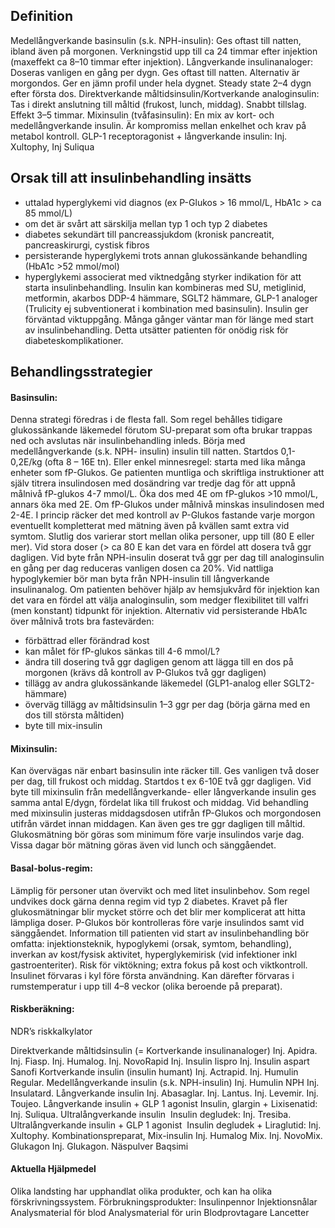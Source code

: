 ## Definition

Medellångverkande basinsulin (s.k. NPH-insulin): Ges oftast till natten, ibland även på morgonen. Verkningstid upp till ca 24 timmar efter injektion (maxeffekt ca 8–10 timmar efter injektion).
Långverkande insulinanaloger: Doseras vanligen en gång per dygn. Ges oftast till natten. Alternativ är morgondos. Ger en jämn profil under hela dygnet. Steady state 2–4 dygn efter första dos.
Direktverkande måltidsinsulin/Kortverkande analoginsulin: Tas i direkt anslutning till måltid (frukost, lunch, middag). Snabbt tillslag. Effekt 3–5 timmar.
Mixinsulin (tvåfasinsulin): En mix av kort- och medellångverkande insulin. Är kompromiss mellan enkelhet och krav på metabol kontroll.
GLP-1 receptoragonist + långverkande insulin: Inj. Xultophy, Inj Suliqua

## Orsak till att insulinbehandling insätts

- uttalad hyperglykemi vid diagnos (ex P-Glukos > 16 mmol/L, HbA1c > ca 85 mmol/L)
- om det är svårt att särskilja mellan typ 1 och typ 2 diabetes
- diabetes sekundärt till pancreassjukdom (kronisk pancreatit, pancreaskirurgi, cystisk fibros
- persisterande hyperglykemi trots annan glukossänkande behandling (HbA1c >52 mmol/mol)
- hyperglykemi associerat med viktnedgång styrker indikation för att starta insulinbehandling.
Insulin kan kombineras med SU, metiglinid, metformin, akarbos DDP-4 hämmare, SGLT2 hämmare, GLP-1 analoger (Trulicity ej subventionerat i kombination med basinsulin). Insulin ger förväntad viktuppgång.
Många gånger väntar man för länge med start av insulinbehandling. Detta utsätter patienten för onödig risk för diabeteskomplikationer.

## Behandlingsstrategier

#### Basinsulin:

Denna strategi föredras i de flesta fall. Som regel behålles tidigare glukossänkande läkemedel förutom SU-preparat som ofta brukar trappas ned och avslutas när insulinbehandling inleds.
Börja med medellångverkande (s.k. NPH- insulin) insulin till natten. Startdos 0,1-0,2E/kg (ofta 8 – 16E tn). Eller enkel minnesregel: starta med lika många enheter som fP-Glukos. Ge patienten muntliga och skriftliga instruktioner att själv titrera insulindosen med dosändring var tredje dag för att uppnå målnivå fP-glukos 4-7 mmol/L. Öka dos med 4E om fP-glukos >10 mmol/L, annars öka med 2E. Om fP-Glukos under målnivå minskas insulindosen med 2-4E.
I princip räcker det med kontroll av P-Glukos fastande varje morgon eventuellt kompletterat med mätning även på kvällen samt extra vid symtom.
Slutlig dos varierar stort mellan olika personer, upp till (80 E eller mer). Vid stora doser (> ca 80 E kan det vara en fördel att dosera två ggr dagligen. Vid byte från NPH-insulin doserat två ggr per dag till analoginsulin en gång per dag reduceras vanligen dosen ca 20%.
Vid nattliga hypoglykemier bör man byta från NPH-insulin till långverkande insulinanalog. Om patienten behöver hjälp av hemsjukvård för injektion kan det vara en fördel att välja analoginsulin, som medger flexibilitet till valfri (men konstant) tidpunkt för injektion.
Alternativ vid persisterande HbA1c över målnivå trots bra fastevärden:
- förbättrad eller förändrad kost
- kan målet för fP-glukos sänkas till 4-6 mmol/L?
- ändra till dosering två ggr dagligen genom att lägga till en dos på morgonen (krävs då kontroll av P-Glukos två ggr dagligen)
- tillägg av andra glukossänkande läkemedel (GLP1-analog eller SGLT2-hämmare)
- överväg tillägg av måltidsinsulin 1–3 ggr per dag (börja gärna med en dos till största måltiden)
- byte till mix-insulin

#### Mixinsulin:

Kan övervägas när enbart basinsulin inte räcker till. Ges vanligen två doser per dag, till frukost och middag. Startdos t ex 6-10E två ggr dagligen. Vid byte till mixinsulin från medellångverkande- eller långverkande insulin ges samma antal E/dygn, fördelat lika till frukost och middag. Vid behandling med mixinsulin justeras middagsdosen utifrån fP-Glukos och morgondosen utifrån värdet innan middagen. Kan även ges tre ggr dagligen till måltid. Glukosmätning bör göras som minimum före varje insulindos varje dag. Vissa dagar bör mätning göras även vid lunch och sänggåendet.

#### Basal-bolus-regim:

Lämplig för personer utan övervikt och med litet insulinbehov. Som regel undvikes dock gärna denna regim vid typ 2 diabetes. Kravet på fler glukosmätningar blir mycket större och det blir mer komplicerat att hitta lämpliga doser. P-Glukos bör kontrolleras före varje insulindos samt vid sänggåendet.
Information till patienten vid start av insulinbehandling bör omfatta: injektionsteknik, hypoglykemi (orsak, symtom, behandling), inverkan av kost/fysisk aktivitet, hyperglykemirisk (vid infektioner inkl gastroenteriter). Risk för viktökning; extra fokus på kost och viktkontroll.
Insulinet förvaras i kyl före första användning. Kan därefter förvaras i rumstemperatur i upp till 4–8 veckor (olika beroende på preparat).

#### Riskberäkning:

NDR’s riskkalkylator


Direktverkande måltidsinsulin (= Kortverkande insulinanaloger)
Inj. Apidra.
Inj. Fiasp.
Inj. Humalog.
Inj. NovoRapid
Inj. Insulin lispro
Inj. Insulin aspart Sanofi
Kortverkande insulin (insulin humant)
Inj. Actrapid.
Inj. Humulin Regular.
Medellångverkande insulin (s.k. NPH-insulin)
Inj. Humulin NPH
Inj. Insulatard.
Långverkande insulin
Inj. Abasaglar.
Inj. Lantus.
Inj. Levemir.
Inj. Toujeo.
Långverkande insulin + GLP 1 agonist
Insulin, glargin + Lixisenatid: Inj. Suliqua.
Ultralångverkande insulin 
Insulin degludek: Inj. Tresiba.
Ultralångverkande insulin + GLP 1 agonist 
Insulin degludek + Liraglutid: Inj. Xultophy.
Kombinationspreparat, Mix-insulin
Inj. Humalog Mix.
Inj. NovoMix.
Glukagon
Inj. Glukagon.
Näspulver Baqsimi

#### Aktuella Hjälpmedel

Olika landsting har upphandlat olika produkter, och kan ha olika förskrivningssystem.
Förbrukningsprodukter:
Insulinpennor
Injektionsnålar
Analysmaterial för blod
Analysmaterial för urin
Blodprovtagare
Lancetter

